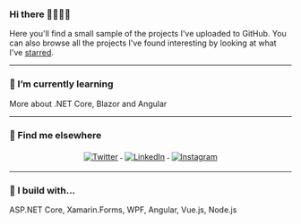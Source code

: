 ### Hi there 🎉🎈🎉🎈

Here you'll find a small sample of the projects I've uploaded to GitHub. You can also browse all the projects I've found interesting by looking at what I've [starred](https://github.com/edinSahbaz?tab=stars). 

---
### 🌱 I’m currently learning
More about .NET Core, Blazor and Angular


---
### 📢 Find me elsewhere
<p align="center">
  <a href="https://twitter.com/EdinSahbaz">
    <img src="https://raw.githubusercontent.com/MikeCodesDotNET/MikeCodesDotNET/a8abbf37441f3253f74ea255a47f289208d7568c/Resources/twitter.svg" alt="Twitter" style="vertical-align:top; margin:4px">
  </a>  

  <a href="https://www.linkedin.com/in/edin-%C5%A1ahbaz-b10238192/">
    <img src="https://raw.githubusercontent.com/MikeCodesDotNET/MikeCodesDotNET/a8abbf37441f3253f74ea255a47f289208d7568c/Resources/linkedIn.svg" alt="LinkedIn" style="vertical-align:top; margin:4px">
  </a>

  <a href="https://www.instagram.com/edin.sahbaz/">
    <img src="https://raw.githubusercontent.com/MikeCodesDotNET/MikeCodesDotNET/a8abbf37441f3253f74ea255a47f289208d7568c/Resources/instagram.svg" alt="Instagram" style="vertical-align:top; margin:4px">
  </a>
<hr>

### 🚧 I build with...
ASP.NET Core, Xamarin.Forms, WPF, Angular, Vue.js, Node.js

</p>

